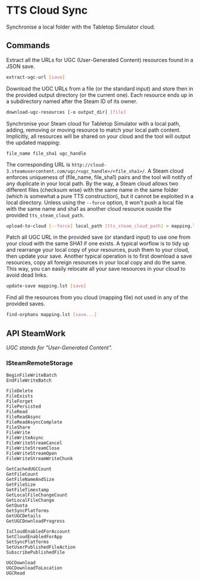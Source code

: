 # TTS Cloud Sync

Synchronise a local folder with the Tabletop Simulator cloud.

## Commands

Extract all the URLs for UGC (User-Generated Content) resources found in a JSON save.

```bash
extract-ugc-url [save]
```

Download the UGC URLs from a file (or the standard input) and store then in the provided output directory (or the current one).
Each resource ends up in a subdirectory named after the Steam ID of its owner.

```bash
download-ugc-resources [-o output_dir] [file]
```

Synchronise your Steam cloud for Tabletop Simulator with a local path, adding, removing or moving resource to match your local path content.
Implicitly, all resources will be shared on your cloud and the tool will output the updated mapping:

    file_name file_sha1 ugc_handle

The corresponding URL is `http://cloud-3.steamusercontent.com/ugc/<ugc_handle>/<file_sha1>/`.
A Steam cloud enforces uniqueness of (file_name, file_sha1) pairs and the tool will notify of any duplicate in your local path.
By the way, a Steam cloud allows two different files (checksum wise) with the same name in the same folder (which is somewhat a pure TTS construction),
but it cannot be exploited in a local directory.
Unless using the `--force` option, it won't push a local file with the same name and sha1 as another cloud resource ouside the provided `tts_steam_cloud_path`.

```bash
upload-to-cloud [--force] local_path [tts_steam_cloud_path] > mapping.lst
```

Patch all UGC URL in the provided save (or standard input) to use one from your cloud with the same SHA1 if one exists.
A typical worflow is to tidy up and rearrange your local copy of your resources, push them to your cloud, then update your save.
Another typical operation is to first download a save resources, copy all foreign resources in your local copy and do the same.
This way, you can easily relocate all your save resources in your cloud to avoid dead links.

```bash
update-save mapping.lst [save]
```

Find all the resources from you cloud (mapping file) not used in any of the provided saves.

```bash
find-orphans mapping.lst [save...]
```

## API SteamWork

*UGC stands for "User-Generated Content".*

### ISteamRemoteStorage

    BeginFileWriteBatch
    EndFileWriteBatch

    FileDelete
    FileExists
    FileForget
    FilePersisted
    FileRead
    FileReadAsync
    FileReadAsyncComplete
    FileShare
    FileWrite
    FileWriteAsync
    FileWriteStreamCancel
    FileWriteStreamClose
    FileWriteStreamOpen
    FileWriteStreamWriteChunk

    GetCachedUGCCount
    GetFileCount
    GetFileNameAndSize
    GetFileSize
    GetFileTimestamp
    GetLocalFileChangeCount
    GetLocalFileChange
    GetQuota
    GetSyncPlatforms
    GetUGCDetails
    GetUGCDownloadProgress

    IsCloudEnabledForAccount
    SetCloudEnabledForApp
    SetSyncPlatforms
    SetUserPublishedFileAction
    SubscribePublishedFile

    UGCDownload
    UGCDownloadToLocation
    UGCRead
